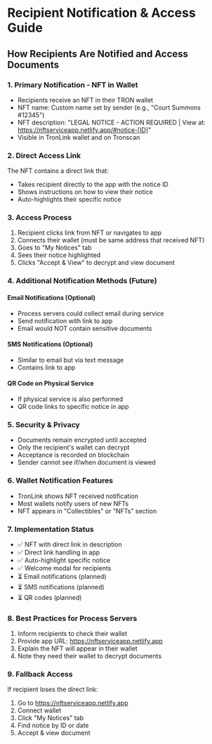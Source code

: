 # Recipient Notification & Access Guide

## How Recipients Are Notified and Access Documents

### 1. Primary Notification - NFT in Wallet
- Recipients receive an NFT in their TRON wallet
- NFT name: Custom name set by sender (e.g., "Court Summons #12345")
- NFT description: "LEGAL NOTICE - ACTION REQUIRED | View at: https://nftserviceapp.netlify.app/#notice-[ID]"
- Visible in TronLink wallet and on Tronscan

### 2. Direct Access Link
The NFT contains a direct link that:
- Takes recipient directly to the app with the notice ID
- Shows instructions on how to view their notice
- Auto-highlights their specific notice

### 3. Access Process
1. Recipient clicks link from NFT or navigates to app
2. Connects their wallet (must be same address that received NFT)
3. Goes to "My Notices" tab
4. Sees their notice highlighted
5. Clicks "Accept & View" to decrypt and view document

### 4. Additional Notification Methods (Future)

#### Email Notifications (Optional)
- Process servers could collect email during service
- Send notification with link to app
- Email would NOT contain sensitive documents

#### SMS Notifications (Optional)
- Similar to email but via text message
- Contains link to app

#### QR Code on Physical Service
- If physical service is also performed
- QR code links to specific notice in app

### 5. Security & Privacy
- Documents remain encrypted until accepted
- Only the recipient's wallet can decrypt
- Acceptance is recorded on blockchain
- Sender cannot see if/when document is viewed

### 6. Wallet Notification Features
- TronLink shows NFT received notification
- Most wallets notify users of new NFTs
- NFT appears in "Collectibles" or "NFTs" section

### 7. Implementation Status
- ✅ NFT with direct link in description
- ✅ Direct link handling in app
- ✅ Auto-highlight specific notice
- ✅ Welcome modal for recipients
- ⏳ Email notifications (planned)
- ⏳ SMS notifications (planned)
- ⏳ QR codes (planned)

### 8. Best Practices for Process Servers
1. Inform recipients to check their wallet
2. Provide app URL: https://nftserviceapp.netlify.app
3. Explain the NFT will appear in their wallet
4. Note they need their wallet to decrypt documents

### 9. Fallback Access
If recipient loses the direct link:
1. Go to https://nftserviceapp.netlify.app
2. Connect wallet
3. Click "My Notices" tab
4. Find notice by ID or date
5. Accept & view document